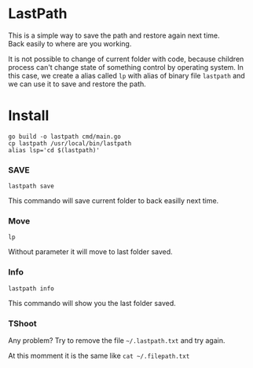 # LastPath
 
This is a simple way to save the path and restore again next time.<br/>
Back easily to where are you working.

It is not possible to change of current folder with code, because children process can't change state of something control by operating system.
In this case, we create a alias called `lp` with alias of binary file `lastpath` and we can use it to save and restore the path.


# Install

```
go build -o lastpath cmd/main.go
cp lastpath /usr/local/bin/lastpath
alias lsp='cd $(lastpath)'
```

### SAVE

`lastpath save`

This commando will save current folder to back easilly next time.


### Move

`lp`

Without parameter it will move to last folder saved.

### Info

`lastpath info`

This commando will show you the last folder saved.

### TShoot

Any problem? Try to remove the file `~/.lastpath.txt` and try again.

At this momment it is the same like `cat ~/.filepath.txt`
